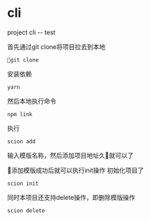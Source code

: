 # cli
project cli -- test


首先通过git clone将项目拉去到本地
```
git clone
```
安装依赖
```
yarn
```
然后本地执行命令
```
npm link
```

执行
```
scion add
```
输入模版名称，然后添加项目地址久就可以了

添加模版成功后就可以执行init操作  初始化项目了
```
scion init
```

同时本项目还支持delete操作，即删除模版操作
```
scion delete
```